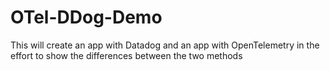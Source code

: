 # OTel-DDog-Demo
This will create an app with Datadog and an app with OpenTelemetry in the effort to show the differences between the two methods

